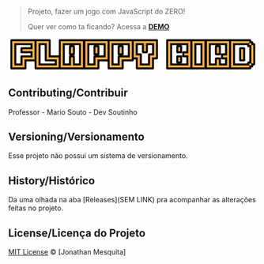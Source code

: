 
> Projeto, fazer um jogo com JavaScript do ZERO!
> 
> Quer ver como ta ficando? Acessa a [**DEMO**](XX)
<p align="center">
  <img alt="Logo do projeto" src="./_docs/logo.png" />
</p>

## Contributing/Contribuir

Professor - Mario Souto - Dev Soutinho

## Versioning/Versionamento

Esse projeto não possui um sistema de versionamento.

## History/Histórico
Da uma olhada na aba [Releases](SEM LINK) pra acompanhar as alterações feitas no projeto.

## License/Licença do Projeto
[MIT License](./LICENSE.md) © [Jonathan Mesquita]
